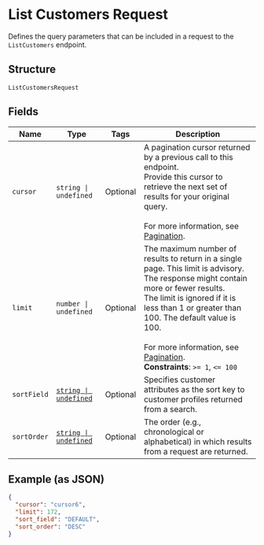 
# List Customers Request

Defines the query parameters that can be included in a request to the
`ListCustomers` endpoint.

## Structure

`ListCustomersRequest`

## Fields

| Name | Type | Tags | Description |
|  --- | --- | --- | --- |
| `cursor` | `string \| undefined` | Optional | A pagination cursor returned by a previous call to this endpoint.<br>Provide this cursor to retrieve the next set of results for your original query.<br><br>For more information, see [Pagination](https://developer.squareup.com/docs/working-with-apis/pagination). |
| `limit` | `number \| undefined` | Optional | The maximum number of results to return in a single page. This limit is advisory. The response might contain more or fewer results.<br>The limit is ignored if it is less than 1 or greater than 100. The default value is 100.<br><br>For more information, see [Pagination](https://developer.squareup.com/docs/working-with-apis/pagination).<br>**Constraints**: `>= 1`, `<= 100` |
| `sortField` | [`string \| undefined`](/doc/models/customer-sort-field.md) | Optional | Specifies customer attributes as the sort key to customer profiles returned from a search. |
| `sortOrder` | [`string \| undefined`](/doc/models/sort-order.md) | Optional | The order (e.g., chronological or alphabetical) in which results from a request are returned. |

## Example (as JSON)

```json
{
  "cursor": "cursor6",
  "limit": 172,
  "sort_field": "DEFAULT",
  "sort_order": "DESC"
}
```

